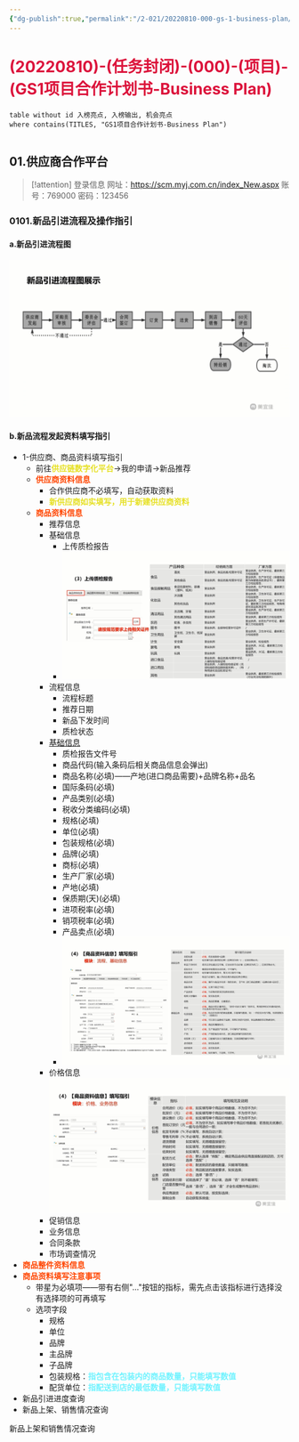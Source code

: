 ```yaml
---
{"dg-publish":true,"permalink":"/2-021/20220810-000-gs-1-business-plan/","dgHomeLink":true,"dgPassFrontmatter":false}
---
```



# <font color=#DC143C>(20220810)-(任务封闭)-(000)-(项目)-(GS1项目合作计划书-Business Plan)</font>

```dataview
table without id 入榜亮点, 入榜输出, 机会亮点
where contains(TITLES, "GS1项目合作计划书-Business Plan")
```

```toc
```

## 01.供应商合作平台
>[!attention] 登录信息
>网址：https://scm.myj.com.cn/index_New.aspx
>账号：769000
>密码：123456

### 0101.新品引进流程及操作指引
#### a.新品引进流程图
![新品引进流程图](https://raw.githubusercontent.com/resphoina/MDPIC/master/markdown2022-08-10-1753-MD-项目管理-GS1-新品引进流程图.jpg)

#### b.新品流程发起资料填写指引
+ 1-供应商、商品资料填写指引
    + 前往<strong><font color=#E6E022>供应链数字化平台</font></strong>→我的申请→新品推荐
    + <strong><font color=#FF4500>供应商资料信息</font></strong>
        + 合作供应商不必填写，自动获取资料
        + <strong><font color=#E6E022>新供应商如实填写，用于新建供应商资料</font></strong>
    + <strong><font color=#FF4500>商品资料信息</font></strong>
        + 推荐信息
        + 基础信息
            + 上传质检报告
            + ![](https://raw.githubusercontent.com/resphoina/MDPIC/master/markdown2022-08-10-1753-MD-项目管理-GS1-质检报告要求.jpg)
        + 流程信息
            + 流程标题
            + 推荐日期
            + 新品下发时间
            + 质检状态
        + [基础信息](https://raw.githubusercontent.com/resphoina/MDPIC/master/markdown2022-08-10-1753-MD-项目管理-GS1-新品引进商品资料填写.jpg)
            + 质检报告文件号
            + 商品代码(输入条码后相关商品信息会弹出)
            + 商品名称(必填)——产地(进口商品需要)+品牌名称+品名
            + 国际条码(必填)
            + 产品类别(必填)
            + 税收分类编码(必填)
            + 规格(必填)
            + 单位(必填)
            + 包装规格(必填)
            + 品牌(必填)
            + 商标(必填)
            + 生产厂家(必填)
            + 产地(必填)
            + 保质期(天)(必填)
            + 进项税率(必填)
            + 销项税率(必填)
            + 产品卖点(必填)
            + ![](https://raw.githubusercontent.com/resphoina/MDPIC/master/markdown2022-08-10-1753-MD-项目管理-GS1-新品引进商品资料填写.jpg)
        + 价格信息![](https://raw.githubusercontent.com/resphoina/MDPIC/master/markdown2022-08-10-1753-MD-项目管理-GS1-新品引进价格信息和业务信息.jpg)
        + 促销信息
        + 业务信息
        + 合同条款
        + 市场调查情况
+ <strong><font color=#FF4500>商品整件资料信息</font></strong>
+ <strong><font color=#FF4500>商品资料填写注意事项</font></strong>
    + 带星为必填项——带有右侧"..."按钮的指标，需先点击该指标进行选择没有选择项的可再填写
    + 选项字段
        + 规格
        + 单位
        + 品牌
        + 主品牌
        + 子品牌
        + 包装规格：<strong><font color=#70f3ff>指包含在包装内的商品数量，只能填写数值</font></strong>
        + 配货单位：<strong><font color=#70f3ff>指配送到店的最低数量，只能填写数值</font></strong>
+ 新品引进进度查询
+ 新品上架、销售情况查询

新品上架和销售情况查询



```SQL




```